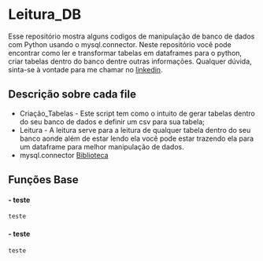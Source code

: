# Leitura_DB

Esse repositório mostra alguns codigos de manipulação de banco de dados com Python usando o mysql.connector. Neste repositório você pode encontrar como ler e transformar tabelas em dataframes para o python, criar tabelas dentro do banco dentre outras informações. Qualquer dúvida, sinta-se à vontade para me chamar no [linkedin](https://www.linkedin.com/in/paulo-oliveira-a6650121a/).

## Descrição sobre cada file
- Criação_Tabelas - Este script tem como o intuito de gerar tabelas dentro do seu banco de dados e definir um csv para sua tabela;
- Leitura - A leitura serve para a leitura de qualquer tabela dentro do seu banco aonde além de estar lendo ela você pode estar trazendo ela para um dataframe para melhor manipulação de dados.
- mysql.connector [Biblioteca](https://www.mysql.com/products/connector/)
  
## Funções Base
#### - teste
~~~
teste
~~~
#### - teste
~~~
teste
~~~
